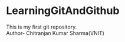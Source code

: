 # LearningGitAndGithub
This is my first git repository.
<br>
Author- Chitranjan Kumar Sharma(VNIT)

